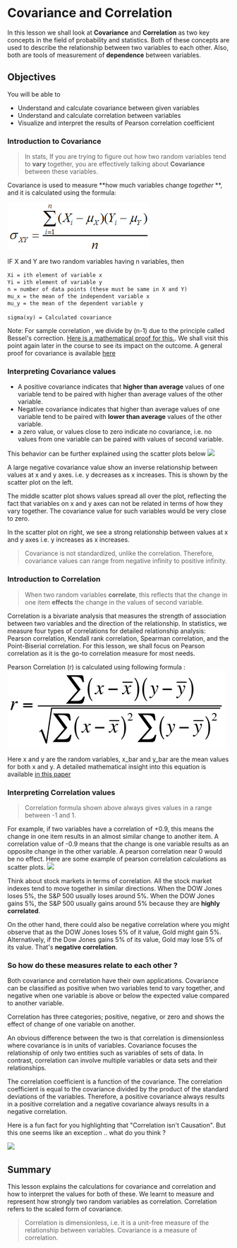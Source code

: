 
# Covariance and Correlation

In this lesson we shall look at **Covariance** and **Correlation** as two key concepts in the field of probability and statistics. Both of these concepts are used to describe the relationship between two variables to each other. Also, both are tools of measurement of **dependence** between variables.

## Objectives

You will be able to

* Understand and calculate covariance between given variables
* Understand and calculate correlation between variables
* Visualize and interpret the results of Pearson correlation coefficient  



### Introduction to Covariance 

>In stats, If you are trying to figure out how two random variables tend to **vary** together, you are effectively talking about **Covariance** between these variables. 

Covariance is used to measure **how much variables change *together* **, and it is calculated using the formula:

![](Co-variance.jpg)




IF X and Y are two random variables having n variables, then 
```
Xi = ith element of variable x
Yi = ith element of variable y
n = number of data points (these must be same in X and Y)
mu_x = the mean of the independent variable x
mu_y = the mean of the dependent variable y

sigma(xy) = Calculated covariance
```

Note: For sample correlation , we divide by (n-1) due to the principle called Bessel's correction. [Here is a mathematical proof for this.](https://lazyprogrammer.me/covariance-matrix-divide-by-n-or-n-1/). We shall visit this point again later in the course to see its impact on the outcome. A general proof for covariance is available [here](https://math.tutorvista.com/statistics/covariance.html)

### Interpreting Covariance values 

* A positive covariance indicates that **higher than average** values of one variable tend to be paired with higher than average values of the other variable. 
* Negative covariance indicates that higher than average values of one variable tend to be paired with **lower than average** values of the other variable. 
* a zero value, or values close to zero indicate no covariance, i.e. no values from one variable can be paired with values of second variable. 

This behavior can be further explained using the scatter plots below
![](https://www.statisticshowto.datasciencecentral.com/wp-content/uploads/2013/12/g-covariance.gif)





A large negative covariance value show an inverse relationship between values at x and y axes. i.e. y decreases as x increases. This is shown by the scatter plot on the left. 

The middle scatter plot shows values spread all over the plot, reflecting the fact that variables on x and y axes can not be related in terms of how they vary together. The covariance value for such variables would be very close to zero. 

In the scatter plot on right, we see a strong relationship between values at x and y axes i.e. y increases as x increases. 

>Covariance is not standardized, unlike the correlation. Therefore, covariance values can range from negative infinity to positive infinity.

### Introduction to Correlation

>When two random variables **correlate**, this reflects that the change in one item **effects** the change in the values of second variable. 

Correlation is a bivariate analysis that measures the strength of association between two variables and the direction of the relationship. In statistics, we measure four types of correlations for detailed relationship analysis: Pearson correlation, Kendall rank correlation, Spearman correlation, and the Point-Biserial correlation. For this lesson, we shall focus on Pearson correlation as it is the go-to correlation measure for most needs. 

Pearson Correlation (r) is calculated using following formula :
![](correlation.png)



Here x and y are the random variables, x_bar and y_bar are the mean values for both x and y. A detailed mathematical insight into this equation is available [in this paper](http://www.hep.ph.ic.ac.uk/~hallg/UG_2015/Pearsons.pdf)

### Interpreting Correlation values

>Correlation formula shown above always gives values in a range between -1 and 1. 

For example, if two variables have a correlation of +0.9,  this means the change in one item results in an almost similar change to another item. A correlation value of -0.9 means that the change is one variable results as an opposite change in the other variable. A pearson correlation near 0 would be no effect. Here are some example of pearson correlation calculations as scatter plots. 
![](https://statistics.laerd.com/statistical-guides/img/pearson-2-small.png)

Think about stock markets in terms of correlation. All the stock market indexes tend to move together in similar directions. When the DOW Jones loses 5%, the S&P 500 usually loses around 5%. When the DOW Jones gains 5%, the S&P 500 usually gains around 5% because they are **highly correlated**.

On the other hand, there could also be negative correlation where you might observe that as the DOW Jones loses 5% of it value, Gold might gain 5%. Alternatively, if the Dow Jones gains 5% of its value, Gold may lose 5% of its value. That's **negative correlation**. 

### So how do these measures relate to each other ?

Both covariance and correlation have their own applications. Covariance can be classified as positive  when two variables tend to vary together, and negative when one variable is above or below the expected value compared to another variable. 

Correlation has three categories; positive, negative, or zero and shows the effect of change of one variable on another. 

An obvious difference between the two is that correlation is dimensionless where covariance is in units of variables. Covariance focuses the relationship of only two entities such as variables of sets of data. In contrast, correlation can involve multiple variables or data sets and their relationships. 

The correlation coefficient is a function of the covariance. The correlation coefficient is equal to the covariance divided by the product of the standard deviations of the variables. Therefore, a positive covariance always results in a positive correlation and a negative covariance always results in a negative correlation.

Here is a fun fact for you highlighting that "Correlation isn't Causation". But this one seems like an exception .. what do you think ?


![](http://www.tylervigen.com/chart-pngs/2.png)

## Summary
This lesson explains the calculations for covariance and correlation and how to interpret the values for both of these. We learnt to measure and represent how strongly two random variables as correlation. Correlation refers to the scaled form of covariance.

>Correlation is dimensionless, i.e. it is a unit-free measure of the relationship between variables. Covariance is a measure of correlation.
